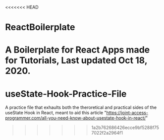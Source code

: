 <<<<<<< HEAD
# ReactBoilerplate
A Boilerplate for React Apps made for Tutorials, Last updated Oct 18, 2020.
=======
# useState-Hook-Practice-File
A practice file that exhaults both the theroretical and practical sides of the useState Hook in React, meant to aid this article "https://joint-access-programmer.com/all-you-need-know-about-usestate-hook-in-react/"
>>>>>>> 1a2b762686426ecce9bf5288f757022f2a2964f1
